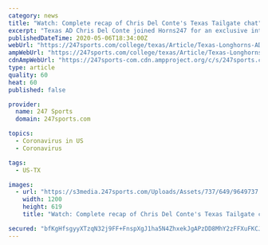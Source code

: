 ```yaml
---
category: news
title: "Watch: Complete recap of Chris Del Conte's Texas Tailgate chat"
excerpt: "Texas AD Chris Del Conte joined Horns247 for an exclusive interview as part of our Texas Tailgate virtual chat series."
publishedDateTime: 2020-05-06T18:34:00Z
webUrl: "https://247sports.com/college/texas/Article/Texas-Longhorns-AD-Chris-Del-Conte-virtual-chat-Texas-AM-aggies-2020-college-football-season-tom-herman-146868106/"
ampWebUrl: "https://247sports.com/college/texas/Article/Texas-Longhorns-AD-Chris-Del-Conte-virtual-chat-Texas-AM-aggies-2020-college-football-season-tom-herman-146868106/Amp/"
cdnAmpWebUrl: "https://247sports-com.cdn.ampproject.org/c/s/247sports.com/college/texas/Article/Texas-Longhorns-AD-Chris-Del-Conte-virtual-chat-Texas-AM-aggies-2020-college-football-season-tom-herman-146868106/Amp/"
type: article
quality: 60
heat: 60
published: false

provider:
  name: 247 Sports
  domain: 247sports.com

topics:
  - Coronavirus in US
  - Coronavirus

tags:
  - US-TX

images:
  - url: "https://s3media.247sports.com/Uploads/Assets/737/649/9649737.jpg"
    width: 1200
    height: 619
    title: "Watch: Complete recap of Chris Del Conte's Texas Tailgate chat"

secured: "bfKgHfsgyyXTzqN32j9FF+FnspXgJ1ha5N4ZhxekJgAPzDD8MhY2zFFXuFKCJhooxiVOhMwYxYkyob9JB40ahr2lECWTx73vwkSNB1D/c68j0x+84AKT5Srt411FScx2QL/2Hcsgyr+A+PexN94sXmQEE4p0DAS3ybT/9TU6oBcuggyBQn4jzdUyVdR6WrN3Qp9rP6KF4dZ8z2YMCOfjIqZen/vcet+tJPFuo+jSBjukrKzjcmM9V0tzbMc33FCSzG8uyxLChV0FvzlvQdoVGpiq9AnoHax+ss2JCftc4/V6J0AeR+SLv/cD+7HAwBRW;f8X1dsWvmG4EpfTzxAlZ5Q=="
---
```


